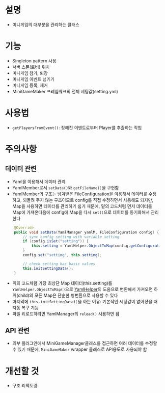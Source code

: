 # 설명
- 미니게임의 대부분을 관리하는 클래스

# 기능
- Singleton pattern 사용
- 서버 스폰(로비) 위치
- 미니게임 참가, 퇴장
- 미니게임 이벤트 넘기기
- 미니게임 등록, 제거
- MiniGameMaker 프레임워크의 전체 세팅값(setting.yml)

# 사용법
- `getPlayersFromEvent()`: 정해진 이벤트로부터 Player를 추출하는 작업

# 주의사항
## 데이터 관련
- Yaml을 이용해서 데이터 관리
- YamlMember로서 `setData()`와 `getFileName()`을 구현함
- YamlMember의 구조는 넘겨받은 FileConfiguration을 이용해서 데이터를 수정하고, 되돌려 주지 않는 구조이므로 config를 직접 수정하면서 사용해도 되지만,
Map을 사용하면 데이터를 관리하기 쉽기 때문에, 밑의 코드처럼 먼저 데이터를 Map에 가져온다음에 config에 Map을 다시 `set()`으로 데이터를 동기화해서 관리한다
```java
	@Override
	public void setData(YamlManager yamlM, FileConfiguration config) {
		// sync config setting with variable setting
		if (config.isSet("setting")) {
			this.setting = YamlHelper.ObjectToMap(config.getConfigurationSection("setting"));
		}
		config.set("setting", this.setting);

		// check setting has basic values
		this.initSettingData();
	}
```
- 위의 코드처럼 가장 최상단 Map 데이터(this.setting)를 `YamlHelper.ObjectToMap()`으로 [YamlHelper](https://github.com/worldbiomusic/wbmMC/blob/main/src/com/wbm/plugin/util/data/yaml/YamlHelper.java)의 도움으로 변환해서 가져오면 하위(child)의 모든 Map은 단순한 
형변환으로 사용할 수 있다
- 마지막에 `this.initSettingData()`을 하는 이유: 기본적인 세팅값이 없어졌을 때 자동 복구 기능
- 파일 리로드하려면 YamlManager의 `reload()` 사용하면 됨
## API 관련
- 외부 플러그인에서 MiniGameManager클래스를 접근하면 여러 데이터를 수정할 수 있기 때문에, `MiniGameMaker` wrapper 클래스로 API용도로 사용되야 함


# 개선할 것
- 구조 리팩토링
